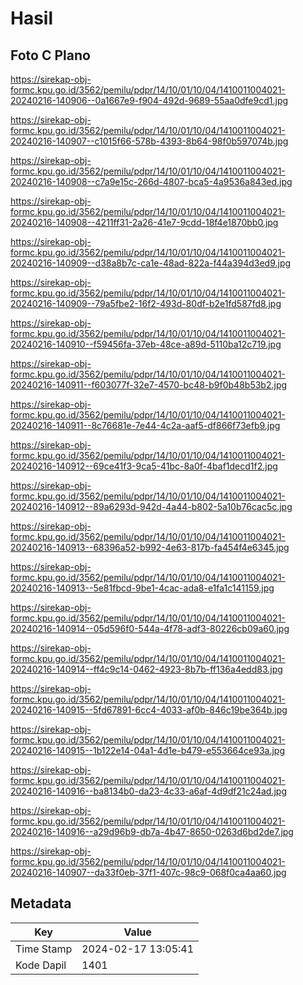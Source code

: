 # Hasil

## Foto C Plano

https://sirekap-obj-formc.kpu.go.id/3562/pemilu/pdpr/14/10/01/10/04/1410011004021-20240216-140906--0a1667e9-f904-492d-9689-55aa0dfe9cd1.jpg

https://sirekap-obj-formc.kpu.go.id/3562/pemilu/pdpr/14/10/01/10/04/1410011004021-20240216-140907--c1015f66-578b-4393-8b64-98f0b597074b.jpg

https://sirekap-obj-formc.kpu.go.id/3562/pemilu/pdpr/14/10/01/10/04/1410011004021-20240216-140908--c7a9e15c-266d-4807-bca5-4a9536a843ed.jpg

https://sirekap-obj-formc.kpu.go.id/3562/pemilu/pdpr/14/10/01/10/04/1410011004021-20240216-140908--4211ff31-2a26-41e7-9cdd-18f4e1870bb0.jpg

https://sirekap-obj-formc.kpu.go.id/3562/pemilu/pdpr/14/10/01/10/04/1410011004021-20240216-140909--d38a8b7c-ca1e-48ad-822a-f44a394d3ed9.jpg

https://sirekap-obj-formc.kpu.go.id/3562/pemilu/pdpr/14/10/01/10/04/1410011004021-20240216-140909--79a5fbe2-16f2-493d-80df-b2e1fd587fd8.jpg

https://sirekap-obj-formc.kpu.go.id/3562/pemilu/pdpr/14/10/01/10/04/1410011004021-20240216-140910--f59456fa-37eb-48ce-a89d-5110ba12c719.jpg

https://sirekap-obj-formc.kpu.go.id/3562/pemilu/pdpr/14/10/01/10/04/1410011004021-20240216-140911--f603077f-32e7-4570-bc48-b9f0b48b53b2.jpg

https://sirekap-obj-formc.kpu.go.id/3562/pemilu/pdpr/14/10/01/10/04/1410011004021-20240216-140911--8c76681e-7e44-4c2a-aaf5-df866f73efb9.jpg

https://sirekap-obj-formc.kpu.go.id/3562/pemilu/pdpr/14/10/01/10/04/1410011004021-20240216-140912--69ce41f3-9ca5-41bc-8a0f-4baf1decd1f2.jpg

https://sirekap-obj-formc.kpu.go.id/3562/pemilu/pdpr/14/10/01/10/04/1410011004021-20240216-140912--89a6293d-942d-4a44-b802-5a10b76cac5c.jpg

https://sirekap-obj-formc.kpu.go.id/3562/pemilu/pdpr/14/10/01/10/04/1410011004021-20240216-140913--68396a52-b992-4e63-817b-fa454f4e6345.jpg

https://sirekap-obj-formc.kpu.go.id/3562/pemilu/pdpr/14/10/01/10/04/1410011004021-20240216-140913--5e81fbcd-9be1-4cac-ada8-e1fa1c141159.jpg

https://sirekap-obj-formc.kpu.go.id/3562/pemilu/pdpr/14/10/01/10/04/1410011004021-20240216-140914--05d596f0-544a-4f78-adf3-80226cb09a60.jpg

https://sirekap-obj-formc.kpu.go.id/3562/pemilu/pdpr/14/10/01/10/04/1410011004021-20240216-140914--ff4c9c14-0462-4923-8b7b-ff136a4edd83.jpg

https://sirekap-obj-formc.kpu.go.id/3562/pemilu/pdpr/14/10/01/10/04/1410011004021-20240216-140915--5fd67891-6cc4-4033-af0b-846c19be364b.jpg

https://sirekap-obj-formc.kpu.go.id/3562/pemilu/pdpr/14/10/01/10/04/1410011004021-20240216-140915--1b122e14-04a1-4d1e-b479-e553664ce93a.jpg

https://sirekap-obj-formc.kpu.go.id/3562/pemilu/pdpr/14/10/01/10/04/1410011004021-20240216-140916--ba8134b0-da23-4c33-a6af-4d9df21c24ad.jpg

https://sirekap-obj-formc.kpu.go.id/3562/pemilu/pdpr/14/10/01/10/04/1410011004021-20240216-140916--a29d96b9-db7a-4b47-8650-0263d6bd2de7.jpg

https://sirekap-obj-formc.kpu.go.id/3562/pemilu/pdpr/14/10/01/10/04/1410011004021-20240216-140907--da33f0eb-37f1-407c-98c9-068f0ca4aa60.jpg


## Metadata

| Key        | Value               |
| ---------- | ------------------- |
| Time Stamp | 2024-02-17 13:05:41 |
| Kode Dapil | 1401                |



